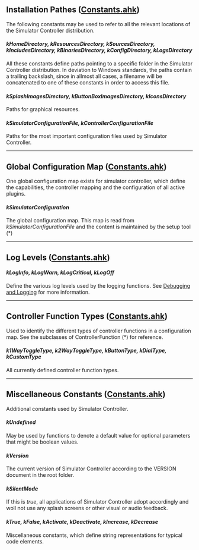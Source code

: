 ## Installation Pathes ([Constants.ahk](https://github.com/SeriousOldMan/Simulator-Controller/blob/main/Sources/Includes/Constants.ahk))
The following constants may be used to refer to all the relevant locations of the Simulator Controller distribution.

#### *kHomeDirectory, kResourcesDirectory, kSourcesDirectory, kIncludesDirectory, kBinariesDirectory, kConfigDirectory, kLogsDirectory*
All these constants define paths pointing to a specific folder in the Simulator Controller distribution. In deviation to Windows standards, the paths contain a trailing backslash, since in allmost all cases, a filename will be concatenated to one of these constants in order to access this file.

#### *kSplashImagesDirectory, kButtonBoxImagesDirectory, kIconsDirectory*
Paths for graphical resources.

#### *kSimulatorConfigurationFile, kControllerConfigurationFile*
Paths for the most important configuration files used by Simulator Controller.

***

## Global Configuration Map ([Constants.ahk](https://github.com/SeriousOldMan/Simulator-Controller/blob/main/Sources/Includes/Constants.ahk))
One global configuration map exists for simulator controller, which define the capabilities, the controller mapping and the configuration of all active plugins.

#### *kSimulatorConfiguration*
The global configuration map. This map is read from *kSimulatorConfigurationFile* and the content is maintained by the setup tool (*)

***

## Log Levels ([Constants.ahk](https://github.com/SeriousOldMan/Simulator-Controller/blob/main/Sources/Includes/Constants.ahk))

#### *kLogInfo, kLogWarn, kLogCritical, kLogOff*
Define the various log levels used by the logging functions. See [Debugging and Logging](https://github.com/SeriousOldMan/Simulator-Controller/wiki/Functions-Reference#debugging-and-logging-functionsahk) for more information.

***

## Controller Function Types ([Constants.ahk](https://github.com/SeriousOldMan/Simulator-Controller/blob/main/Sources/Includes/Constants.ahk))
Used to identify the different types of controller functions in a configuration map. See the subclasses of ControllerFunction (*) for reference.

#### *k1WayToggleType, k2WayToggleType, kButtonType, kDialType, kCustomType*
All currently defined controller function types.

***

## Miscellaneous Constants ([Constants.ahk](https://github.com/SeriousOldMan/Simulator-Controller/blob/main/Sources/Includes/Constants.ahk))
Additional constants used by Simulator Controller.

#### *kUndefined*
May be used by functions to denote a default value for optional parameters that might be boolean values.

#### *kVersion*
The current version of Simulator Controller according to the VERSION document in the root folder.

#### *kSilentMode*
If this is *true*, all applications of Simulator Controller adopt accordingly and woll not use any splash screens or other visual or audio feedback.

#### *kTrue, kFalse, kActivate, kDeactivate, kIncrease, kDecrease*
Miscellaneous constants, which define string representations for typical code elements.